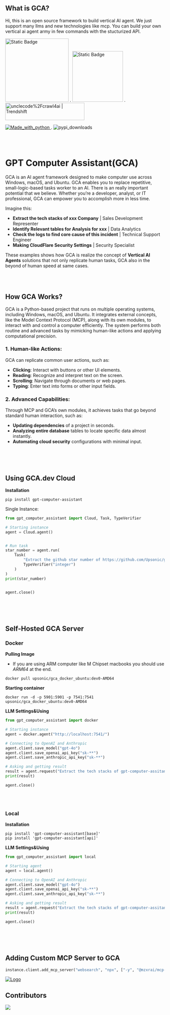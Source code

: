 
  
</p>

## What is GCA?

Hi, this is an open source framework to build vertical AI agent. We just support many llms and new technologies like mcp. You can build your own vertical ai agent army in few commands with the stucturized API.


<p>



  <p>
    <a href="https://discord.gg/qApFmWMt8x"><img alt="Static Badge" src="https://img.shields.io/badge/Discord-Join?style=social&logo=discord" width=200></a>
    .
    <a href="https://x.com/GPTCompAsst"><img alt="Static Badge" src="https://img.shields.io/badge/X_App-Join?style=social&logo=x" width=160></a>
    .
    <a href="https://trendshift.io/repositories/10584" target="_blank"><img src="https://trendshift.io/api/badge/repositories/10584" alt="unclecode%2Fcrawl4ai | Trendshift" style="width: 250px; height: 55px;"     
       width="160" height="35"/></a>
  </p>



  <p>
  <a href="https://www.python.org/">
  <img src="https://img.shields.io/badge/Made%20with-Python-1f425f.svg" alt="Made_with_python">
  </a>
  .
  <img src="https://static.pepy.tech/personalized-badge/gpt-computer-assistant?period=total&units=international_system&left_color=grey&right_color=blue&left_text=PyPI%20Downloads" alt="pypi_downloads">
  </p>



<p align="center">
<br>

  <br>


# GPT Computer Assistant(GCA)
GCA is an AI agent framework designed to make computer use across Windows, macOS, and Ubuntu. GCA enables you to replace repetitive, small-logic-based tasks worker to an AI. There is an really important potential that we believe. Whether you’re a developer, analyst, or IT professional, GCA can empower you to accomplish more in less time.


Imagine this:



- <b>Extract the tech stacks of xxx Company</b>             | Sales Development Representer
- <b>Identify Relevant tables for Analysis for xxx</b>      | Data Analytics
- <b>Check the logs to find core cause of this incident</b> | Technical Support Engineer
- <b>Making CloudFlare Security Settings</b>                | Security Specialist


These examples shows how GCA is realize the concept of <b>Vertical AI Agents</b> solutions that not only replicate human tasks, GCA also in the beyond of human speed at same cases.


<p align="center">
<br>
  <br>

</p>


## How GCA Works?


GCA is a Python-based project that runs on multiple operating systems, including Windows, macOS, and Ubuntu. It integrates external concepts, like the Model Context Protocol (MCP), along with its own modules, to interact with and control a computer efficiently. The system performs both routine and advanced tasks by mimicking human-like actions and applying computational precision.



### 1.	Human-like Actions:
GCA can replicate common user actions, such as:
-	<b>Clicking</b>: Interact with buttons or other UI elements.
-	<b>Reading</b>: Recognize and interpret text on the screen.
-	<b>Scrolling</b>: Navigate through documents or web pages.
-	<b>Typing</b>: Enter text into forms or other input fields.
### 2.	Advanced Capabilities:
Through MCP and GCA’s own modules, it achieves tasks that go beyond standard human interaction, such as:

-	<b>Updating dependencies</b> of a project in seconds.
-	<b>Analyzing entire database</b> tables to locate specific data almost instantly.
- <b>Automating cloud security</b> configurations with minimal input.



<p align="center">
<br>
  <br>
  <br>


## Using GCA.dev Cloud

<b>Installation</b>
```console
pip install gpt-computer-assistant
```

Single Instance:
```python
from gpt_computer_assistant import Cloud, Task, TypeVerifier

# Starting instance
agent = Cloud.agent()


# Run task
star_number = agent.run(
    Task(
        "Extract the github star number of https://github.com/Upsonic/gpt-computer-assistant", 
        TypeVerifier("integer")
    )
)
print(star_number)


agent.close()
```



<p align="center">
<br>
<br>
<br>
</p>


## Self-Hosted GCA Server

### Docker

**Pulling Image**

* If you are using ARM computer like M Chipset macbooks you should use *ARM64* at the end.

```console
docker pull upsonic/gca_docker_ubuntu:dev0-AMD64
```

**Starting container**

```console
docker run -d -p 5901:5901 -p 7541:7541 upsonic/gca_docker_ubuntu:dev0-AMD64
```

**LLM Settings&Using**

```python
from gpt_computer_assistant import docker

# Starting instance
agent = docker.agent("http://localhost:7541/")

# Connecting to OpenAI and Anthropic
agent.client.save_model("gpt-4o")
agent.client.save_openai_api_key("sk-**")
agent.client.save_anthropic_api_key("sk-**")

# Asking and getting result
result = agent.request("Extract the tech stacks of gpt-computer-assitant Company", "i want a list")
print(result)

agent.close()
```


<p align="center">
<br>
<br>
</p>


### Local
<b>Installation</b>
```console
pip install 'gpt-computer-assistant[base]'
pip install 'gpt-computer-assistant[api]'
```

<b>LLM Settings&Using</b>

```python
from gpt_computer_assistant import local

# Starting agent
agent = local.agent()

# Connecting to OpenAI and Anthropic
agent.client.save_model("gpt-4o")
agent.client.save_openai_api_key("sk-**")
agent.client.save_anthropic_api_key("sk-**")

# Asking and getting result
result = agent.request("Extract the tech stacks of gpt-computer-assitant Company", "i want a list")
print(result)

agent.close()
```

<p align="center">
<br>
  <br>
  <br>
</p>



## Adding Custom MCP Server to GCA

```python
instance.client.add_mcp_server("websearch", "npx", ["-y", "@mzxrai/mcp-webresearch"])
```



  <a href="#">
    <img src="https://github.com/onuratakan/gpt-computer-assistant/assets/41792982/ba590bf8-6059-4cb6-8c4e-6d105ce4edd2" alt="Logo"  >
  </a>




## Contributors

<a href="https://github.com/upsonic/gpt-computer-assistant/graphs/contributors">
  <img src="https://contrib.rocks/image?repo=upsonic/gpt-computer-assistant" />
</a>
